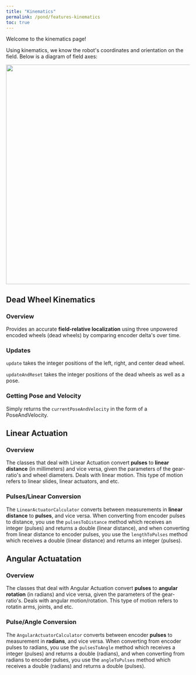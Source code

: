 ```yaml
---
title: "Kinematics"
permalink: /pond/features-kinematics
toc: true
---
```

Welcome to the kinematics page!

Using kinematics, we know the robot's coordinates and orientation on the field. Below is a diagram of field axes:

<img src="/images/pond/coordinate-system.jpg" width="600" style="display: block; margin: 0 auto;" />

## Dead Wheel Kinematics
### Overview
Provides an accurate **field-relative localization** using three unpowered encoded wheels (dead wheels) by comparing encoder delta's over time.

### Updates
`update` takes the integer positions of the left, right, and center dead wheel.

`updateAndReset` takes the integer positions of the dead wheels as well as a pose. 

### Getting Pose and Velocity
Simply returns the `currentPoseAndVelocity` in the form of a PoseAndVelocity.

## Linear Actuation

### Overview
The classes that deal with Linear Actuation convert **pulses** to **linear distance** (in millimeters) and vice versa, given the parameters of the gear-ratio's and wheel diameters. Deals with linear motion. This type of motion refers to linear slides, linear actuators, and etc.

### Pulses/Linear Conversion
The `LinearActuatorCalculator` converts between measurements in **linear distance** to **pulses**, and vice versa. When converting from encoder pulses to distance, you use the `pulsesToDistance` method which receives an integer (pulses) and returns a double (linear distance), and when converting from linear distance to encoder pulses, you use the `lengthToPulses` method which receives a double (linear distance) and returns an integer (pulses).

## Angular Actuatation

### Overview
The classes that deal with Angular Actuation convert **pulses** to **angular rotation** (in radians) and vice versa, given the parameters of the gear-ratio's. Deals with angular motion/rotation. This type of motion refers to rotatin arms, joints, and etc.

### Pulse/Angle Conversion
The `AngularActuatorCalculator` converts between encoder **pulses** to measurement in **radians**, and vice versa. When converting from encoder pulses to radians, you use the `pulsesToAngle` method which receives a integer (pulses) and returns a double (radians), and when converting from radians to encoder pulses, you use the `angleToPulses` method which receives a double (radians) and returns a double (pulses).
